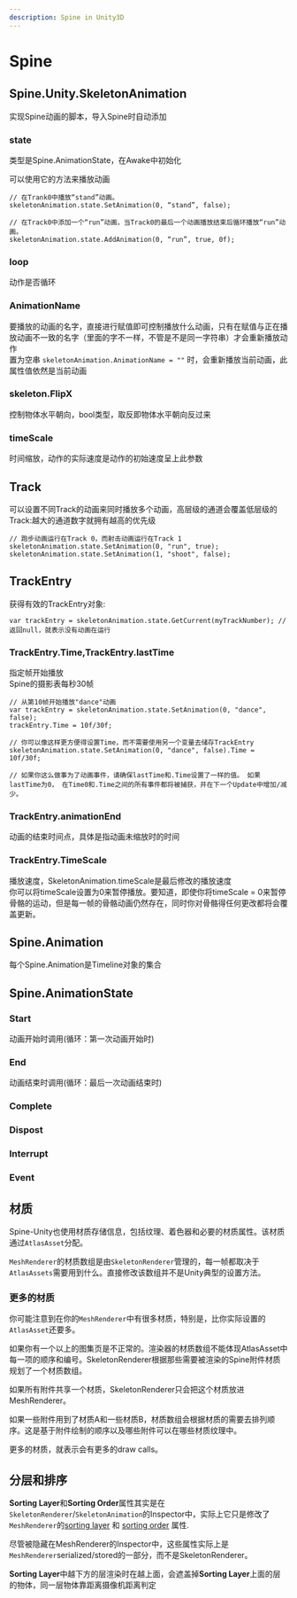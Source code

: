 ```yaml
---
description: Spine in Unity3D
---
```


# Spine

## Spine.Unity.SkeletonAnimation

实现Spine动画的脚本，导入Spine时自动添加

### state

类型是Spine.AnimationState，在Awake中初始化

可以使用它的方法来播放动画

```text
// 在Trank0中播放“stand”动画。
skeletonAnimation.state.SetAnimation(0, “stand”, false);

// 在Track0中添加一个“run”动画，当Track0的最后一个动画播放结束后循环播放“run”动画。
skeletonAnimation.state.AddAnimation(0, “run”, true, 0f);
```

### loop

动作是否循环

### AnimationName

要播放的动画的名字，直接进行赋值即可控制播放什么动画，只有在赋值与正在播放动画不一致的名字（里面的字不一样，不管是不是同一字符串）才会重新播放动作  
置为空串 `skeletonAnimation.AnimationName = ""` 时，会重新播放当前动画，此属性值依然是当前动画

### skeleton.FlipX

控制物体水平朝向，bool类型，取反即物体水平朝向反过来

### timeScale

时间缩放，动作的实际速度是动作的初始速度呈上此参数

## Track

可以设置不同Track的动画来同时播放多个动画，高层级的通道会覆盖低层级的Track:越大的通道数字就拥有越高的优先级

```text
// 跑步动画运行在Track 0，而射击动画运行在Track 1
skeletonAnimation.state.SetAnimation(0, "run", true);
skeletonAnimation.state.SetAnimation(1, "shoot", false);
```

## TrackEntry

获得有效的TrackEntry对象:

```text
var trackEntry = skeletonAnimation.state.GetCurrent(myTrackNumber); // 返回null，就表示没有动画在运行
```

### TrackEntry.Time,TrackEntry.lastTime

指定帧开始播放  
Spine的摄影表每秒30帧

```text
// 从第10帧开始播放"dance"动画
var trackEntry = skeletonAnimation.state.SetAnimation(0, "dance", false);
trackEntry.Time = 10f/30f;

// 你可以像这样更方便得设置Time，而不需要使用另一个变量去储存TrackEntry
skeletonAnimation.state.SetAnimation(0, "dance", false).Time = 10f/30f;

// 如果你这么做事为了动画事件，请确保lastTime和.Time设置了一样的值。 如果lastTime为0， 在Time0和.Time之间的所有事件都将被捕获，并在下一个Update中增加/减少。
```

### TrackEntry.animationEnd

动画的结束时间点，具体是指动画未缩放时的时间

### TrackEntry.TimeScale

播放速度，SkeletonAnimation.timeScale是最后修改的播放速度  
你可以将timeScale设置为0来暂停播放。要知道，即使你将timeScale = 0来暂停骨骼的运动，但是每一帧的骨骼动画仍然存在，同时你对骨骼得任何更改都将会覆盖更新。

## Spine.Animation

每个Spine.Animation是Timeline对象的集合

## Spine.AnimationState

### Start

动画开始时调用\(循环：第一次动画开始时\)

### End

动画结束时调用\(循环：最后一次动画结束时\)

### Complete

### Dispost

### Interrupt

### Event

## 材质

Spine-Unity也使用材质存储信息，包括纹理、着色器和必要的材质属性。该材质通过`AtlasAsset`分配。

`MeshRenderer`的材质数组是由`SkeletonRenderer`管理的，每一帧都取决于`AtlasAssets`需要用到什么。直接修改该数组并不是Unity典型的设置方法。

### 更多的材质

你可能注意到在你的`MeshRenderer`中有很多材质，特别是，比你实际设置的`AtlasAsset`还要多。

如果你有一个以上的图集页是不正常的。渲染器的材质数组不能体现AtlasAsset中每一项的顺序和编号。SkeletonRenderer根据那些需要被渲染的Spine附件材质规划了一个材质数组。

如果所有附件共享一个材质，SkeletonRenderer只会把这个材质放进MeshRenderer。

如果一些附件用到了材质A和一些材质B，材质数组会根据材质的需要去排列顺序。这是基于附件绘制的顺序以及哪些附件可以在哪些材质纹理中。

更多的材质，就表示会有更多的draw calls。

## 分层和排序

**Sorting Layer**和**Sorting Order**属性其实是在`SkeletonRenderer`/`SkeletonAnimation`的Inspector中，实际上它只是修改了`MeshRenderer`的[sorting layer](http://docs.unity3d.com/ScriptReference/Renderer-sortingLayerID.html) 和 [sorting order](http://docs.unity3d.com/ScriptReference/Renderer-sortingOrder.html) 属性.

尽管被隐藏在MeshRenderer的Inspector中，这些属性实际上是`MeshRenderer`serialized/stored的一部分，而不是SkeletonRenderer。

**Sorting Layer**中越下方的层渲染时在越上面，会遮盖掉**Sorting Layer**上面的层的物体，同一层物体靠距离摄像机距离判定

